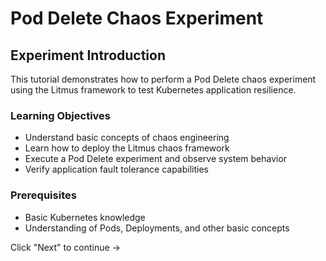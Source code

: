 # Pod Delete Chaos Experiment

## Experiment Introduction

This tutorial demonstrates how to perform a Pod Delete chaos experiment using the Litmus framework to test Kubernetes application resilience.

### Learning Objectives

- Understand basic concepts of chaos engineering
- Learn how to deploy the Litmus chaos framework
- Execute a Pod Delete experiment and observe system behavior
- Verify application fault tolerance capabilities

### Prerequisites

- Basic Kubernetes knowledge
- Understanding of Pods, Deployments, and other basic concepts

Click "Next" to continue →
